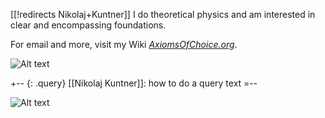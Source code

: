 [[!redirects Nikolaj+Kuntner]]
I do theoretical physics and am interested in clear and encompassing foundations. 

For email and more, visit my Wiki
_[AxiomsOfChoice.org](axiomsofchoice.org)_.

![Alt text](http://i.imgur.com/mBK4dTV.jpg)

+-- {: .query}
[[Nikolaj Kuntner]]: how to do a query text
=--

![Alt text](http://i.imgur.com/2gpWbon.jpg)